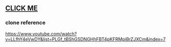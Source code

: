 ## [CLICK ME](https://ihohyeon.github.io/interactive-practice/Canvas-Tutorial/waves)

### clone reference

https://www.youtube.com/watch?v=LLfhY4eVwDY&list=PLGf_tBShGSDNGHhFBT4pKFRMpiBrZJXCm&index=7
